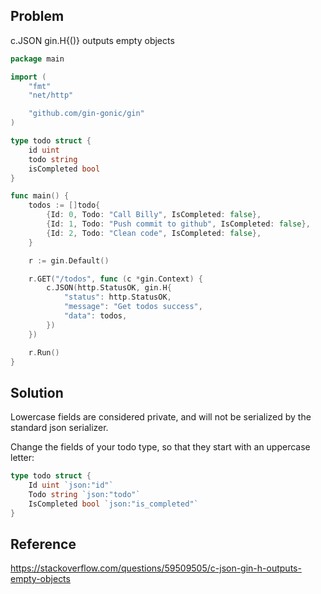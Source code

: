 ## Problem

c.JSON gin.H{()} outputs empty objects

```go
package main

import (
	"fmt"
	"net/http"

	"github.com/gin-gonic/gin"
)

type todo struct {
	id uint
	todo string
	isCompleted bool
}

func main() {
	todos := []todo{
		{Id: 0, Todo: "Call Billy", IsCompleted: false},
		{Id: 1, Todo: "Push commit to github", IsCompleted: false},
		{Id: 2, Todo: "Clean code", IsCompleted: false},
	}

	r := gin.Default()

	r.GET("/todos", func (c *gin.Context) {
		c.JSON(http.StatusOK, gin.H{
			"status": http.StatusOK,
			"message": "Get todos success",
			"data": todos,
		})
	})

	r.Run()
}
```

## Solution

Lowercase fields are considered private, and will not be serialized by the standard json serializer.

Change the fields of your todo type, so that they start with an uppercase letter:

```go
type todo struct {
	Id uint `json:"id"`
	Todo string `json:"todo"`
	IsCompleted bool `json:"is_completed"`
}
```

## Reference

https://stackoverflow.com/questions/59509505/c-json-gin-h-outputs-empty-objects
